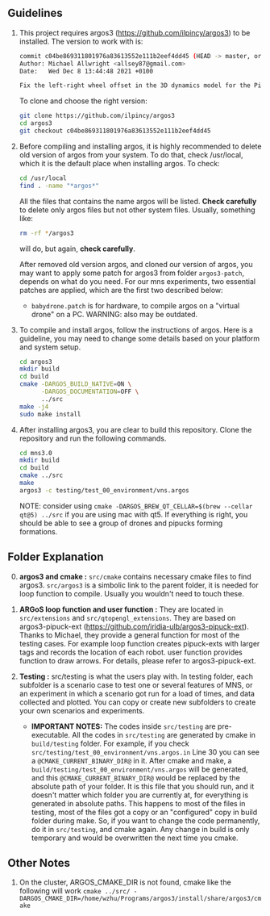 ## Guidelines
1. This project requires argos3 (https://github.com/ilpincy/argos3) to be installed.
	The version to work with is:
	```bash
	commit c04be869311801976a83613552e111b2eef4dd45 (HEAD -> master, origin/master, origin/HEAD)
	Author: Michael Allwright <allsey87@gmail.com>
	Date:   Wed Dec 8 13:44:48 2021 +0100

	Fix the left-right wheel offset in the 3D dynamics model for the Pi-Puck (#196)
	```
	To clone and choose the right version:
	```bash
	git clone https://github.com/ilpincy/argos3
	cd argos3
	git checkout c04be869311801976a83613552e111b2eef4dd45
	```

2. Before compiling and installing argos, it is highly recommended to delete old version of argos from your system. To do that, check /usr/local, which it is the default place when installing argos. To check:
	```bash
	cd /usr/local
	find . -name "*argos*"
	```

	All the files that contains the name argos will be listed. **Check carefully** to delete only argos files but not other system files. Usually, something like:
	```bash
	rm -rf */argos3
	```
	will do, but again, **check carefully**.

	After removed old version argos, and cloned our version of argos, you may want to apply some patch for argos3 from folder `argos3-patch`, depends on what do you need. For our mns experiments, two essential patches are applied, which are the first two described below:

	* `babydrone.patch` is for hardware, to compile argos on a "virtual drone" on a PC. WARNING: also may be outdated.

3. To compile and install argos, follow the instructions of argos. Here is a guideline, you may need to change some details based on your platform and system setup.
	```bash
	cd argos3
	mkdir build
	cd build
	cmake -DARGOS_BUILD_NATIVE=ON \
	      -DARGOS_DOCUMENTATION=OFF \
	      ../src
	make -j4
	sudo make install
	```

4. After installing argos3, you are clear to build this repository. Clone the repository and run the following commands.
	```bash
	cd mns3.0
	mkdir build
	cd build
	cmake ../src 
	make
	argos3 -c testing/test_00_environment/vns.argos
	```
	NOTE: consider using `cmake -DARGOS_BREW_QT_CELLAR=$(brew --cellar qt@5) ../src` if you are using mac with qt5.
	If everything is right, you should be able to see a group of drones and pipucks forming formations.

## Folder Explanation
0. **argos3 and cmake :** `src/cmake` contains necessary cmake files to find argos3. `src/argos3` is a simbolic link to the parent folder, it is needed for loop function to compile. Usually you wouldn't need to touch these.

1. **ARGoS loop function and user function :** They are located in `src/extensions` and `src/qtopengl_extensions`. They are based on argos3-pipuck-ext (https://github.com/iridia-ulb/argos3-pipuck-ext). Thanks to Michael, they provide a general function for most of the testing cases. For example loop function creates pipuck-exts with larger tags and records the location of each robot. user function provides function to draw arrows. For details, please refer to argos3-pipuck-ext.

3. **Testing :** src/testing is what the users play with. In testing folder, each subfolder is a scenario case to test one or several features of MNS, or an experiment in which a scenario got run for a load of times, and data collected and plotted. You can copy or create new subfolders to create your own scenarios and experiments.
	
	* **IMPORTANT NOTES:** The codes inside `src/testing` are pre-executable. All the codes in `src/testing` are generated by cmake in `build/testing` folder.
	For example, if you check `src/testing/test_00_environment/vns.argos.in` Line 30
	you can see a `@CMAKE_CURRENT_BINARY_DIR@` in it. After cmake and make, a `build/testing/test_00_environment/vns.argos` will be generated, and this `@CMAKE_CURRENT_BINARY_DIR@` would be replaced by the absolute path of your folder. It is this file that you should run, and it doesn't matter which folder you are currently at, for everything is generated in absolute paths.
	This happens to most of the files in testing, most of the files got a copy or an "configured" copy in build folder during make. So, if you want to change the code permanently, do it in `src/testing`, and cmake again. Any change in build is only temporary and would be overwritten the next time you cmake.
	
## Other Notes

1. On the cluster, ARGOS_CMAKE_DIR is not found, cmake like the following will work
`cmake ../src/ -DARGOS_CMAKE_DIR=/home/wzhu/Programs/argos3/install/share/argos3/cmake`